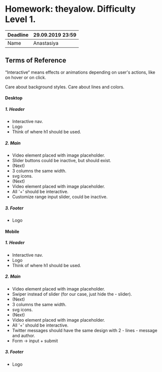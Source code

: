 # Homework: theyalow. Difficulty Level 1.

| Deadline | 29.09.2019 23:59 |
|----------|------------------|
| Name     | Anastasiya       |


## Terms of Reference
“Interactive“ means effects or animations depending on user's actions, like on hover or on click.

Care about background styles.
Care about lines and colors.

#### Desktop

##### 1. Header
- Interactive nav.
- Logo
- Think of where h1 should be used.
##### 2. Main
- Video element placed with image placeholder.
- Slider buttons could be inactive, but should exist.
- (Next)
- 3 columns the same width.
- svg icons.
- (Next)
- Video element placed with image placeholder.
- All '+' should be interactive.
- Customize range input slider, could be inactive.
##### 3. Footer
- Logo

#### Mobile

##### 1. Header
- Interactive nav.
- Logo
- Think of where h1 should be used.
##### 2. Main
- Video element placed with image placeholder.
- Swiper instead of slider (for our case, just hide the - slider).
- (Next)
- 3 columns the same width.
- svg icons.
- (Next)
- Video element placed with image placeholder.
- All '+' should be interactive.
- Twitter messages should have the same design with 2 - lines - message and author.
- Form -> input + submit
##### 3. Footer
- Logo